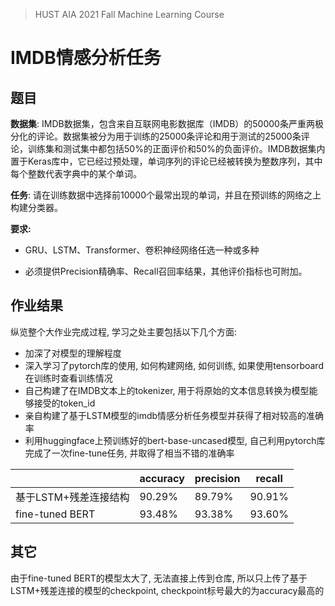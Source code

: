 > HUST AIA 2021 Fall Machine Learning Course

# IMDB情感分析任务

## 题目

**数据集**: IMDB数据集，包含来自互联网电影数据库（IMDB）的50000条严重两极分化的评论。数据集被分为用于训练的25000条评论和用于测试的25000条评论，训练集和测试集中都包括50%的正面评价和50%的负面评价。IMDB数据集内置于Keras库中，它已经过预处理，单词序列的评论已经被转换为整数序列，其中每个整数代表字典中的某个单词。

**任务**: 请在训练数据中选择前10000个最常出现的单词，并且在预训练的网络之上构建分类器。

**要求:**

- GRU、LSTM、Transformer、卷积神经网络任选一种或多种

- 必须提供Precision精确率、Recall召回率结果，其他评价指标也可附加。

## 作业结果

纵览整个大作业完成过程, 学习之处主要包括以下几个方面:

- 加深了对模型的理解程度
- 深入学习了pytorch库的使用, 如何构建网络, 如何训练, 如果使用tensorboard在训练时查看训练情况
- 自己构建了在IMDB文本上的tokenizer, 用于将原始的文本信息转换为模型能够接受的token\_id
- 亲自构建了基于LSTM模型的imdb情感分析任务模型并获得了相对较高的准确率
- 利用huggingface上预训练好的bert-base-uncased模型, 自己利用pytorch库完成了一次fine-tune任务, 并取得了相当不错的准确率


|                       | accuracy | precision | recall |
| --------------------- | -------- | --------- | ------ |
| 基于LSTM+残差连接结构 | 90.29%   | 89.79%    | 90.91% |
| fine-tuned BERT       | 93.48%   | 93.38%    | 93.60% |

## 其它

由于fine-tuned BERT的模型太大了, 无法直接上传到仓库, 所以只上传了基于LSTM+残差连接的模型的checkpoint, checkpoint标号最大的为accuracy最高的


